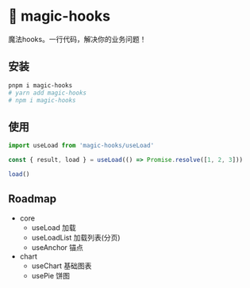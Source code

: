 # 🧙 magic-hooks

魔法hooks。一行代码，解决你的业务问题！

## 安装

```bash [pnpm]
pnpm i magic-hooks
# yarn add magic-hooks
# npm i magic-hooks
```

## 使用

```ts
import useLoad from 'magic-hooks/useLoad'

const { result, load } = useLoad(() => Promise.resolve([1, 2, 3]))

load()
```

## Roadmap

- core
  - useLoad 加载
  - useLoadList 加载列表(分页)
  - useAnchor 锚点
- chart
  - useChart 基础图表
  - usePie 饼图


